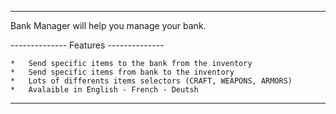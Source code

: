 
----------------------------------------------------------------------------------

Bank Manager will help you manage your bank.

-------------- Features --------------

	*	Send specific items to the bank from the inventory
	*	Send specific items from bank to the inventory
	*	Lots of differents items selectors (CRAFT, WEAPONS, ARMORS)
	*	Avalaible in English - French - Deutsh

----------------------------------------------------------------------------------